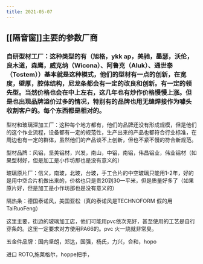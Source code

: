 ```yaml
---
title: 2021-05-07
---
```


## [[隔音窗]]主要的参数厂商
### 自研型材工厂：这种类型的有（旭格，ykk ap，美驰，墨瑟，沃伦，良木道，森鹰，威克纳（Wicona）、阿鲁克（Aluk）、通世泰（Tostem））基本就是这种模式，他们的型材有一点的创新，在宽度，壁厚，腔体结构，尼龙条都会有一定的改良和创新。有一定的领先型。当然价格也会在中上左右，这几年也有炒作价格慢慢上涨。但是也出现品牌溢价过多的情况，特别有的品牌也用无缝焊接作为噱头收割客户的。每个东西都是相对的。

型材和玻璃深加工厂：这种每个地方都有，他们的品牌还没有形成规模，但是他们的这个作业流程，设备都有一定的规范性，生产出来的产品也都符合行业标准，在周边也有一定的群体，虽然他们的产品谈不上创新，但也不紧不慢的符合新规范。

型材品牌：风铝，坚美铝材，兴发，南山，中铝，南铝，伟昌铝业，伟业铝材（如果型材好，但是加工是小作坊那也是没有意义的）

玻璃原片厂：信义，南玻，北玻，台玻，手工合片的中空玻璃只能用1-2年，好的是用中空合片机做出来的，价格也只是贵20到30一平米，但是质量好多了（如果原片好，但是加工是小作坊那也是没有意义的）

隔热条：德国泰诺风，美国亚松（真的泰诺风是TECHNOFORM 假的用TaiRuoFeng）

这里主要，街边的玻璃加工店，他们可能用pvc依次充好，甚至使用的工艺是自行穿条的。这里一定要求对方使用PA66的。pvc 火一烧就非常臭。

五金件品牌：国内坚朗，郑达，国强，杨氏，力兴，合和，hopo

进口 ROTO,施莱格尔，hoppe把手，
